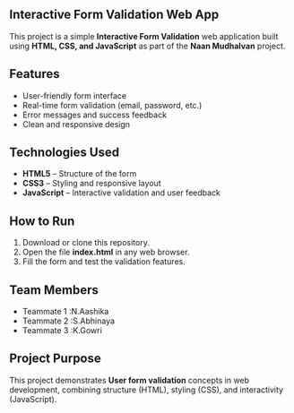 ## Interactive Form Validation Web App

This project is a simple **Interactive Form Validation** web application built using **HTML, CSS, and JavaScript** as part of the **Naan Mudhalvan** project.

## Features
- User-friendly form interface
- Real-time form validation (email, password, etc.)
- Error messages and success feedback
- Clean and responsive design

## Technologies Used

- **HTML5** – Structure of the form  
- **CSS3** – Styling and responsive layout  
- **JavaScript** – Interactive validation and user feedback  

## How to Run
1. Download or clone this repository.
2. Open the file **index.html** in any web browser.
3. Fill the form and test the validation features.

## Team Members
- Teammate 1 :N.Aashika
- Teammate 2 :S.Abhinaya 
- Teammate 3 :K.Gowri

## Project Purpose
This project demonstrates **User form validation** concepts in web development, combining structure (HTML), styling (CSS), and interactivity (JavaScript).
